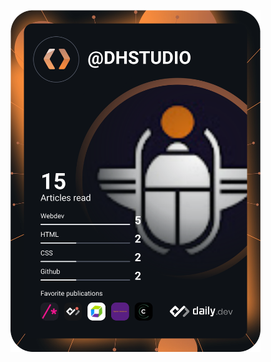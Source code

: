 <a href="https://app.daily.dev/DHSTUDIO"><img src="https://github.com/DavidHubber/DavidHubber/blob/master/devcard.svg" width="400" alt="DHSTUDIO's Dev Card"/></a>

<!-- - 👋 Hi, I’m @DavidHubber
- 👀 I’m interested in ...
- 🌱 I’m currently learning ...
- 💞️ I’m looking to collaborate on ...
- 📫 How to reach me ... -->

<!---
DavidHubber/DavidHubber is a ✨ special ✨ repository because its `README.md` (this file) appears on your GitHub profile.
You can click the Preview link to take a look at your changes.
--->

